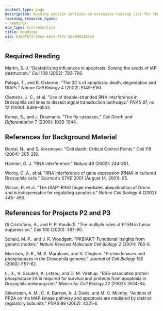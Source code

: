 ```yaml
---
content_type: page
description: Reading section contains an extensive reading list for the course.
learning_resource_types:
- Readings
ocw_type: CourseSection
title: Readings
uid: 6369fbf2-42ea-1634-f67c-5b7948218e33
---
```


Required Reading
----------------

Martin, S. J. "Destabilizing influences in apoptosis: Sowing the seeds of IAP destruction." _Cell_ 109 (2002): 793-796.

Palaga, T., and B. Osborne. "The 3D's of apoptosis: death, degredation and DIAPs." _Nature Cell Biology_ 4 (2002): E149-E151.

Clemens, J. C., et al. "Use of double-stranded RNA interference in Drosophila cell lines to dissect signal transduction pathways." _PNAS_ 97, no. 12 (2000): 6499-6503.

Kumar, S., and J. Doumanis. "The fly caspases." _Cell Death and Differentiation_ 7 (2000): 1039-1044.

References for Background Material
----------------------------------

Danial, N., and S. Korsmeyer. "Cell death: Critical Control Points." _Cell_ 116 (2004): 205-219.

Hannon, G. J. "RNA interference." _Nature_ 48 (2002): 244-251.

Worby, C. A., et al. "RNA interference of gene expression (RNAi) in cultured Drosophila cells." _Science's STKE_ 2001 (August 14, 2001): 95.

Wilson, R. et al. "The DIAP1 RING finger mediates ubiquitination of Dronc and is indispensable for regulating apoptosis." _Nature Cell Biology_ 4 (2002): 445- 450.

References for Projects P2 and P3
---------------------------------

Di Cristofano, A., and P. P. Pandolfi. "The multiple roles of PTEN in tumor suppression." _Cell_ 100 (2000): 387-90.

Scheid, M. P., and J. R. Woodgett. "PKB/AKT: Functional insights from genetic models." _Nature Reviews Molecular Cell Biology_ 2 (2001): 760-8.

Morrison, D. K., M. S. Murakami, and V. Cleghon. "Protein kinases and phosphatases in the Drosophila genome." _Journal of Cell Biology_ 150 (2000): F57-62.

Li, X., A. Scuderi, A. Letsou, and D. M. Virshup. "B56-associated protein phosphatase 2A is required for survival and protects from apoptosis in Drosophila melanogaster." _Molecular Cell Biology_ 22 (2002): 3674-84.

Silverstein, A. M., C. A. Barrow, A. J. Davis, and M. C. Mumby. "Actions of PP2A on the MAP kinase pathway and apoptosis are mediated by distinct regulatory subunits." _PNAS_ 99 (2002): 4221-6.